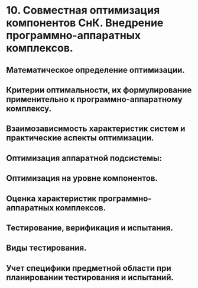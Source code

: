 # 10. Совместная оптимизация компонентов СнК. Внедрение программно-аппаратных комплексов.

## Математическое определение оптимизации.

## Критерии оптимальности, их формулирование применительно к программно-аппаратному комплексу.

## Взаимозависимость характеристик систем и практические аспекты оптимизации.

## Оптимизация аппаратной подсистемы:
## Оптимизация на уровне компонентов.

## Оценка характеристик программно-аппаратных комплексов.

## Тестирование, верификация и испытания.

## Виды тестирования.
## Учет специфики предметной области при планировании тестирования и испытаний.

